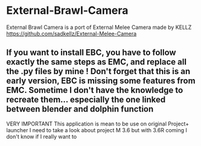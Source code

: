# External-Brawl-Camera
External Brawl Camera is a port of External Melee Camera made by KELLZ
https://github.com/sadkellz/External-Melee-Camera

If you want to install EBC, you have to follow exactly the same steps as EMC, and replace all the .py files by mine !
Don't forget that this is an early version, EBC is missing some features from EMC. Sometime I don't have the knowledge to recreate them... especially the one linked between blender and dolphin function
------------------------------------------------------------------------------------------------------------------
VERY IMPORTANT
This application is mean to be use on original Project+ launcher
I need to take a look about project M 3.6 but with 3.6R coming I don't know if I really want to
